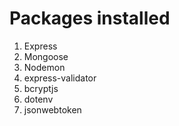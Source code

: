 # Packages installed

1. Express
2. Mongoose
3. Nodemon
4. express-validator
5. bcryptjs
6. dotenv
7. jsonwebtoken

